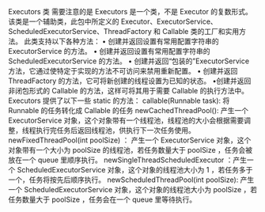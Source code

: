 Executors 类
	   需要注意的是 Executors 是一个类，不是 Executor 的复数形式。该类是一个辅助类，此包中所定义的 Executor、ExecutorService、ScheduledExecutorService、ThreadFactory 和 
	   Callable 类的工厂和实用方法。
	此类支持以下各种方法：
	• 创建并返回设置有常用配置字符串的 ExecutorService 的方法。
	• 创建并返回设置有常用配置字符串的 ScheduledExecutorService 的方法。
	• 创建并返回“包装的”ExecutorService 方法，它通过使特定于实现的方法不可访问来禁用重新配置。
	• 创建并返回 ThreadFactory 的方法，它可将新创建的线程设置为已知的状态。
	•创建并返回非闭包形式的 Callable 的方法，这样可将其用于需要 Callable 的执行方法中。
	 Executors 提供了以下一些 static 的方法：
	callable(Runnable task): 将 Runnable 的任务转化成 Callable 的任务
	newCachedThreadPool(): 产生一个 ExecutorService 对象，这个对象带有一个线程池，线程池的大小会根据需要调整，线程执行完任务后返回线程池，供执行下一次任务使用。
	newFixedThreadPool(int poolSize) ： 产生一个 ExecutorService 对象，这个对象带有一个大小为 poolSize 的线程池，若任务数量大于 poolSize ，任务会被放在一个 queue 里顺序执行。
	newSingleThreadScheduledExecutor ：产生一个 ScheduledExecutorService 对象，这个对象的线程池大小为 1 ，若任务多于一个，任务将按先后顺序执行。
	newScheduledThreadPool(int poolSize): 产生一个 ScheduledExecutorService 对象，这个对象的线程池大小为 poolSize ，若任务数量大于 poolSize ，任务会在一个 queue 里等待执行。